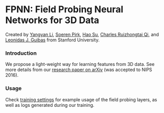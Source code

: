 # FPNN: Field Probing Neural Networks for 3D Data

Created by <a href="http://web.stanford.edu/~yangyan/" target="_blank">Yangyan Li</a>, <a href="http://www.pirk.info/" target="_blank">Soeren Pirk</a>, <a href="http://ai.stanford.edu/~haosu/" target="_blank">Hao Su</a>, <a href="http://web.stanford.edu/~rqi/" target="_blank">Charles Ruizhongtai Qi</a>, and <a href="http://geometry.stanford.edu/member/guibas/" target="_blank">Leonidas J. Guibas</a> from Stanford University.

### Introduction
We propose a light-weight way for learning features from 3D data. See more details from our <a href="http://arxiv.org/abs/1605.06240" target="_blank">research paper on arXiv</a> (was accepted to NIPS 2016).

### Usage
Check <a href="https://github.com/yangyanli/FPNN/tree/master/training_settings" target="_blank">training settings</a> for example usage of the field probing layers, as well as logs generated during our training.
